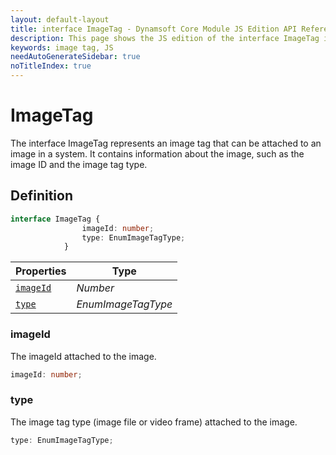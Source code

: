 ```yaml
---
layout: default-layout
title: interface ImageTag - Dynamsoft Core Module JS Edition API Reference
description: This page shows the JS edition of the interface ImageTag in Dynamsoft Core Module.
keywords: image tag, JS
needAutoGenerateSidebar: true
noTitleIndex: true
---
```


# ImageTag

The interface ImageTag represents an image tag that can be attached to an image in a system. It contains information about the image, such as the image ID and the image tag type.

## Definition

```typescript
interface ImageTag {
                imageId: number;
                type: EnumImageTagType;
            }
```

| Properties            | Type |
|----------------------|-------------|
| [`imageId`](#imageid) | *Number* |
| [`type`](#type) | *EnumImageTagType* |

### imageId

The imageId attached to the image.

```typescript
imageId: number;
```

### type

The image tag type (image file or video frame) attached to the image.

```typescript
type: EnumImageTagType;
```